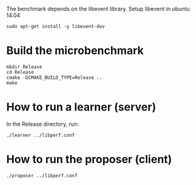 The benchmark depends on the libevent library. Setup libevent in ubuntu 14.04
```
sudo apt-get install -y libevent-dev
```

# Build the microbenchmark

```
mkdir Release
cd Release
cmake -DCMAKE_BUILD_TYPE=Release ..
make
```

# How to run a learner (server)

In the Release directory, run:

```
./learner ../libperf.conf
```

# How to run the proposer (client)

```
./proposer ../libperf.conf
```